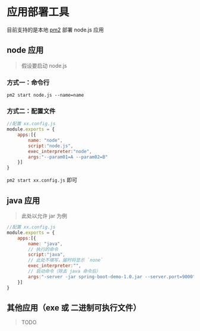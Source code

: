 # 应用部署工具

目前支持的是本地 [pm2](https://pm2.keymetrics.io/docs/usage/quick-start) 部署 node.js 应用

## node 应用
> 假设要启动 node.js
> 
### 方式一：命令行

```shell
pm2 start node.js --name=name
```

### 方式二：配置文件

```js
//配置 xx.config.js
module.exports = {
	apps:[{
		name: "node",
		script:"node.js",
		exec_interpreter:"node",
		args:"--param01=A --param02=B"
	}]
}
```

`pm2 start xx.config.js` 即可

## java 应用
> 此处以允许 jar 为例

```js
//配置 xx.config.js
module.exports = {
	apps:[{
		name: "java",
		// 执行的命令
		script:"java",
		// 此处不填写，届时将显示 `none`
		exec_interpreter:"",
		// 启动命令（除去 java 命令后）
		args:"-server -jar spring-boot-demo-1.0.jar --server.port=9000"
	}]
}
```

## 其他应用（exe 或 二进制可执行文件）
> TODO
